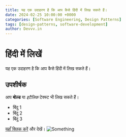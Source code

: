 ```yaml
---
title: यह एक उदाहरण है कि आप कैसे हिंदी में लिख सकते हैं।
date: 2024-02-25 10:00:00 +0000
categories: [Software Engineering, Design Patterns]
tags: [design-patterns, software-development]
author: Devvv.in
---
```


# हिंदी में लिखें

यह एक उदाहरण है कि आप कैसे हिंदी में लिख सकते हैं।

## उपशीर्षक

आप **बोल्ड** या *इटैलिक* टेक्स्ट भी लिख सकते हैं।

- बिंदु 1
- बिंदु 2
- बिंदु 3

[यहाँ क्लिक करें](https://www.example.com) और देखें।
![Something](https://upload.wikimedia.org/wikipedia/commons/3/3a/Ravivarmapress.jpg)
